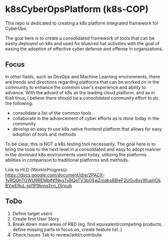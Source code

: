 # k8sCyberOpsPlatform (k8s-COP)

This repo is dedicated to creating a k8s platform integrated framework for CyberOps.

The goal here is to create a consolidated framework of tools that can be easily deployed on k8s and used for blue/red hat 
activities with the goal of easing the adoption of effective cyber defense and offense in organizations.

## Focus
In other fields, such as DevOps and Machine Learning environments, there are trends and directions regarding platforms that can be 
worked on in the community to enhance the common user's experience and ability to advance.  With the advant of k8s as the leading cloud 
platform, and as in Kiali linux, I believe there should be a consolidated community effort to do the following:
- consolidate a list of the common tools
- collaborate in the advancement of cyber efforts as is done today in the community
- develop an easy to use k8s native frontend platform that allows for easy adoption of tools and methods

To be clear, this is NOT a k8s testing tool necessarily.  The goal here is to bring the tools to the next level
in a consolidated and easy to adopt manner in the dominant k8s environments used today, utilizing the platforms
abilities in comparison to traditional platforms and methods.

Link to HLD (WorkInProgress): https://docs.google.com/document/d/e/2PACX-1vRQOhTGWU9REMblNfNkg7yBQeTV3b04wZioabs8BleF2UGy8xvWuphOkBYwERuL-jql1P9kmq2cn_OI/pub 

## ToDo
1. Define target users
2. Create first User Story
3. Break down main areas of R&D (eg. find equivalent/competing products, define missing parts to focus on, create feature list..)  
4. Check Issues Tab to review/add/contribute

